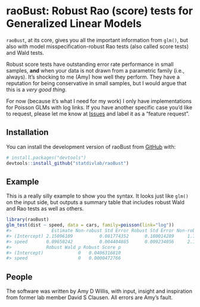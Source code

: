
<!-- README.md is generated from README.Rmd. Please edit that file -->

# raoBust: Robust Rao (score) tests for Generalized Linear Models

`raoBust`, at its core, gives you all the important information from
`glm()`, but also with model misspecification-robust Rao tests (also
called score tests) and Wald tests.

Robust score tests have outstanding error rate performance in small
samples, **and** when your data is not drawn from a parametric family
(i.e., always). It’s shocking to me (Amy) how well they perform. They
have a reputation for being conservative in small samples, but I would
argue that this is a *very good thing*.

For now (because it’s what I need for my work) I only have
implementations for Poisson GLMs with log links. If you have another
specific case you’d like to request, please let me know at
[Issues](https://github.com/statdivlab/raoBust/issues) and label it as a
“feature request”.

## Installation

You can install the development version of raoBust from
[GitHub](https://github.com/) with:

``` r
# install.packages("devtools")
devtools::install_github("statdivlab/raoBust")
```

## Example

This is a really silly example to show you the syntax. It looks just
like `glm()` on the input side, but outputs a summary table that
includes robust Wald and Rao tests as well as others.

``` r
library(raoBust)
glm_test(dist ~ speed, data = cars, family=poisson(link="log"))
#>               Estimate Non-robust Std Error Robust Std Error Non-robust Wald p
#> (Intercept) 2.15096109          0.081774352      0.180014289     1.743527e-152
#> speed       0.09650242          0.004404885      0.009234056     2.177435e-106
#>             Robust Wald p Robust Score p
#> (Intercept)             0   0.0406316810
#> speed                   0   0.0000472766
```

## People

The software was written by Amy D Willis, with input, insight and
inspiration from former lab member David S Clausen. All errors are Amy’s
fault.
